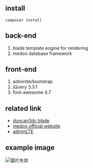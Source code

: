 ## install
```shell
composer install
```

## back-end
  1. blade template engine for rendering
  2. medoo database framework
  
## front-end
  1. adminlte/bootstrap 
  2. jQuery 3.3.1
  3. font-awesome 4.7

## related link
*	[duncan3dc blade](https://github.com/duncan3dc/blade)
*	[medoo official website](https://medoo.in/)
*	[adminLTE](https://adminlte.io/themes/AdminLTE/index2.html)


## example image
![圖片失效](https://i.imgur.com/fuNuXyO.png)
